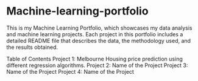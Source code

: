# Machine-learning-portfolio
This is my Machine Learning Portfolio, which showcases my data analysis and machine learning projects. Each project in this portfolio includes a detailed README file that describes the data, the methodology used, and the results obtained.

Table of Contents
Project 1: Melbourne Housing price prediction using different regression algorithms.
Project 2: Name of the Project
Project 3: Name of the Project
Project 4: Name of the Project
